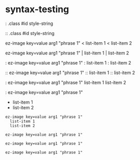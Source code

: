 # syntax-testing

: .class #id style-string

:: .class #id style-string

<!-- .class #id style-string -->

ez-image key=value arg1 "phrase 1"
< list-item 1
< list-item 2

ez-image key=value arg1 "phrase 1"
| list-item 1
| list-item 2

: ez-image key=value arg1 "phrase 1"
: list-item 1
: list-item 2

:: ez-image key=value arg1 "phrase 1"
:: list-item 1
:: list-item 2

: ez-image key=value arg1 "phrase 1"
list-item 1
list-item 2

: ez-image key=value arg1 "phrase 1"
- list-item 1
- list-item 2

```
ez-image key=value arg1 "phrase 1"
  list-item 1
  list-item 2
```

`ez-image key=value arg1 "phrase 1"`

```ez-image key=value arg1 "phrase 1"```

``` ez-image key=value arg1 "phrase 1" ```
